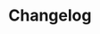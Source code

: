 <!--@include: ../../scripts-blender/addons/lighting_overrider/README.md-->
## 
# Changelog
<!--@include: ../../scripts-blender/addons/lighting_overrider/CHANGELOG.md-->
